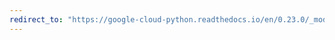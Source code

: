 ```yaml
---
redirect_to: "https://google-cloud-python.readthedocs.io/en/0.23.0/_modules/google/cloud/language/sentence.html"
---
```

